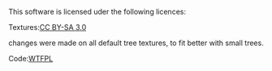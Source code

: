 This software is licensed uder the following licences:

  Textures:[CC BY-SA 3.0](https://creativecommons.org/licenses/by-sa/3.0/legalcode)
    
  changes were made on all default tree textures, to fit better with small trees.
    
  Code:[WTFPL](http://www.wtfpl.net/txt/copying/)
